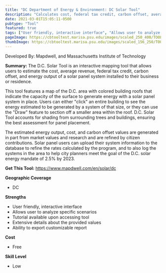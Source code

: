 ```yaml
---
title: "DC Department of Energy & Environment: DC Solar Tool"
description: "Calculates cost, federal tax credit, carbon offset, average revenue, and energy output of solar energy for residential and business roofs in D.C. area that are looking to create solar panel systems"
date: 2021-03-01T15:05:11-0500
pubtype: "Tool"
featured: true
tags: ["User friendly, interactive interface", "Allows user to analyze specific scenarios", "Tutorial available upon accessing tool", "Extensive details about the provided values", "Ability to export customizable report"]
pageImage: https://cbtooltest.marisa.psu.edu/images/scaled_250_400/TOOLID_45.5_ScreenCapture-1.png
thumbImage: https://cbtooltest.marisa.psu.edu/images/scaled_156_250/TOOLID_45.5_ScreenCapture-1.png
---
```

Developed By: Mapdwell, and Massachusetts Institute of Technology

**Summary:** The D.C. Solar Tool is an interactive mapping tool that allows users to estimate the cost, average revenue, federal tax credit, carbon offset, and energy output of a solar panel system installed to their business or residence. 

This tool features a map of the D.C. area with colored building roofs that indicate the capacity of the surface to generate energy with a solar panel system in place. Users can either "click" an entire building to see the energy estimated to be generated by a system of that size, or they can use the "Draw" feature to section off a smaller area within the roof. D.C. Solar Tool accounts for shading from surrounding trees and buildings, ensuring the best assessment for panel placement. 

The estimated energy output, cost, and carbon offset values are generated in part from market values and research and are refined by citizen contributions. Solar panel users can upload their system information to the database to refine the rates calculated by the program, and to also log the systems in the area to help city planners meet the goal of the D.C. solar energy mandate of 2.5% by 2023.

__**Get This Tool:**__ https://www.mapdwell.com/en/solar/dc


__**Geographic Coverage**__
- DC

__**Strengths**__
-  User friendly, interactive interface
-   Allows user to analyze specific scenarios
-   Tutorial available upon accessing tool
-   Extensive details about the provided values
-   Ability to export customizable report

__**Cost**__
- Free

__**Skill Level**__
- Low
